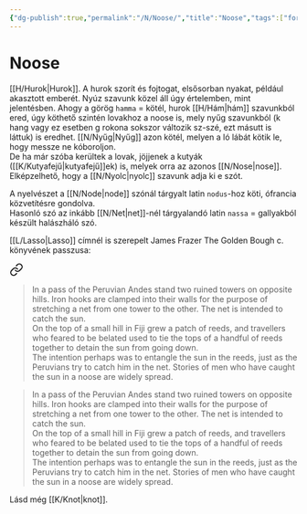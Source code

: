 ```yaml
---
{"dg-publish":true,"permalink":"/N/Noose/","title":"Noose","tags":["formatted🟢","containstransclusions"],"created":"2023-10-15T09:23","updated":"2023-10-16T05:55"}
---
```



# Noose



[[H/Hurok\|Hurok]]. A hurok szorít és fojtogat, elsősorban nyakat, például akasztott emberét. Nyúz szavunk közel áll úgy értelemben, mint jelentésben. Ahogy a görög `hamma` = kötél, hurok [[H/Hám\|hám]] szavunkból ered, úgy köthető szintén lovakhoz a noose is, mely nyűg szavunkból (k hang vagy ez esetben g rokona sokszor változik sz-szé, ezt másutt is láttuk) is eredhet. [[N/Nyűg\|Nyűg]] azon kötél, melyen a ló lábát kötik le, hogy messze ne kóboroljon.  
De ha már szóba kerültek a lovak, jöjjenek a kutyák ([[K/Kutyafejű\|kutyafejű]]ek) is, melyek orra az azonos [[N/Nose\|nose]].  Elképzelhető, hogy a [[N/Nyolc\|nyolc]] szavunk adja ki e szót.  

A nyelvészet a [[N/Node\|node]] szónál tárgyalt latin `nodus`-hoz köti, ófrancia közvetítésre gondolva.  
Hasonló szó az inkább [[N/Net\|net]]-nél tárgyalandó latin `nassa` = gallyakból készült halászháló szó.  

[[L/Lasso\|Lasso]] címnél is szerepelt James Frazer The Golden Bough c. könyvének passzusa:  

<div class="transclusion internal-embed is-loaded"><a class="markdown-embed-link" href="/l/lasso/#fznwmr" aria-label="Open link"><svg xmlns="http://www.w3.org/2000/svg" width="24" height="24" viewBox="0 0 24 24" fill="none" stroke="currentColor" stroke-width="2" stroke-linecap="round" stroke-linejoin="round" class="svg-icon lucide-link"><path d="M10 13a5 5 0 0 0 7.54.54l3-3a5 5 0 0 0-7.07-7.07l-1.72 1.71"></path><path d="M14 11a5 5 0 0 0-7.54-.54l-3 3a5 5 0 0 0 7.07 7.07l1.71-1.71"></path></svg></a><div class="markdown-embed">



> In a pass of the Peruvian Andes stand two ruined towers on opposite hills. Iron hooks are clamped into their walls for the purpose of stretching a net from one tower to the other. The net is intended to catch the sun.  
> On the top of a small hill in Fiji grew a patch of reeds, and travellers who feared to be belated used to tie the tops of a handful of reeds together to detain the sun from going down.  
> The intention perhaps was to entangle the sun in the reeds, just as the Peruvians try to catch him in the net. Stories of men who have caught the sun in a noose are widely spread.  


</div></div>


> In a pass of the Peruvian Andes stand two ruined towers on opposite hills. Iron hooks are clamped into their walls for the purpose of stretching a net from one tower to the other. The net is intended to catch the sun.  
> On the top of a small hill in Fiji grew a patch of reeds, and travellers who feared to be belated used to tie the tops of a handful of reeds together to detain the sun from going down.  
> The intention perhaps was to entangle the sun in the reeds, just as the Peruvians try to catch him in the net. Stories of men who have caught the sun in a noose are widely spread.  

Lásd még [[K/Knot\|knot]].  